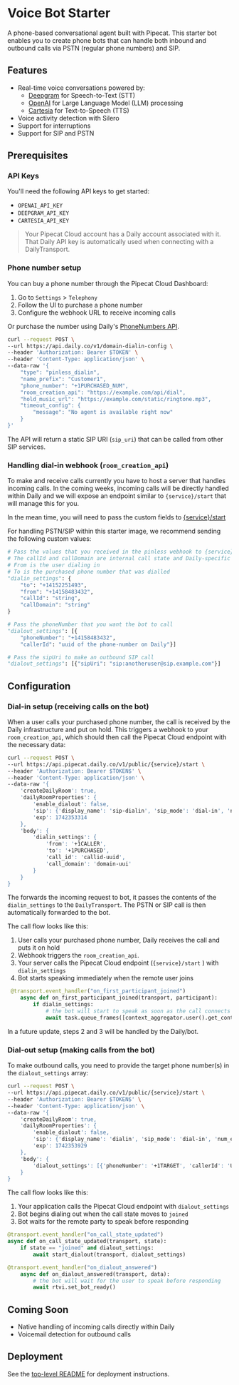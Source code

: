 # Voice Bot Starter

A phone-based conversational agent built with Pipecat.
This starter bot enables you to create phone bots that can handle both
inbound and outbound calls via PSTN (regular phone numbers) and SIP.

## Features

- Real-time voice conversations powered by:
  - [Deepgram](https://deepgram.com/) for Speech-to-Text (STT)
  - [OpenAI](https://openai.com/) for Large Language Model (LLM) processing
  - [Cartesia](https://cartesia.ai/) for Text-to-Speech (TTS)
- Voice activity detection with Silero
- Support for interruptions
- Support for SIP and PSTN

## Prerequisites

### API Keys

You'll need the following API keys to get started:

- `OPENAI_API_KEY`
- `DEEPGRAM_API_KEY`
- `CARTESIA_API_KEY`

> Your Pipecat Cloud account has a Daily account associated with it. That Daily API key is automatically used when connecting with a DailyTransport.

### Phone number setup

You can buy a phone number through the Pipecat Cloud Dashboard:

1. Go to `Settings` > `Telephony`
2. Follow the UI to purchase a phone number
3. Configure the webhook URL to receive incoming calls

Or purchase the number using Daily's [PhoneNumbers API](https://docs.daily.co/reference/rest-api/phone-numbers).

```bash
curl --request POST \
--url https://api.daily.co/v1/domain-dialin-config \
--header 'Authorization: Bearer $TOKEN' \
--header 'Content-Type: application/json' \
--data-raw '{
	"type": "pinless_dialin",
	"name_prefix": "Customer1",
    "phone_number": "+1PURCHASED_NUM",
	"room_creation_api": "https://example.com/api/dial",
    "hold_music_url": "https://example.com/static/ringtone.mp3",
	"timeout_config": {
		"message": "No agent is available right now"
	}
}'
```

The API will return a static SIP URI (`sip_uri`) that can be called from other SIP services.

### Handling dial-in webhook (`room_creation_api`)

To make and receive calls currently you have to host a server that
handles incoming calls. In the coming weeks, incoming calls will be
directly handled within Daily and we will expose an endpoint similar
to `{service}/start` that will manage this for you.

In the mean time, you will need to pass the custom fields to
[{service}/start](https://docs.pipecat.daily.co/agents/active-sessions#using-rest)

For handling PSTN/SIP within this starter image, we recommend sending
the following custom values:

```python
# Pass the values that you received in the pinless webhook to {service}/start
# The callId and callDomain are internal call state and Daily-specific
# From is the user dialing in
# To is the purchased phone number that was dialled
"dialin_settings": {
    "to": "+14152251493",
    "from": "+14158483432",
    "callId": "string",
    "callDomain": "string"
}

# Pass the phoneNumber that you want the bot to call
"dialout_settings": [{
    "phoneNumber": "+14158483432",
    "callerId": "uuid of the phone-number on Daily"}]

# Pass the sipUri to make an outbound SIP call
"dialout_settings": [{"sipUri": "sip:anotheruser@sip.example.com"}]
```

## Configuration

### Dial-in setup (receiving calls on the bot)

When a user calls your purchased phone number, the call is received by the Daily
infrastructure and put on hold. This triggers a webhook to your `room_creation_api`,
which should then call the Pipecat Cloud endpoint with the necessary data:

```bash
curl --request POST \
--url https://api.pipecat.daily.co/v1/public/{service}/start \
--header 'Authorization: Bearer $TOKEN$' \
--header 'Content-Type: application/json' \
--data-raw '{
    'createDailyRoom': true,
    'dailyRoomProperties': {
        'enable_dialout': false,
        'sip': {'display_name': 'sip-dialin', 'sip_mode': 'dial-in', 'num_endpoints': 1},
        'exp': 1742353314
    },
    'body': {
        'dialin_settings': {
            'from': '+1CALLER',
            'to': '+1PURCHASED',
            'call_id': 'callid-uuid',
            'call_domain': 'domain-uui'
        }
    }
}
```

The forwards the incoming request to bot, it passes the contents of the
`dialin_settings` to the `DailyTransport`. The PSTN or SIP call is then automatically
forwarded to the bot.

The call flow looks like this:

1. User calls your purchased phone number, Daily receives the call and puts it on hold
2. Webhook triggers the `room_creation_api`.
3. Your server calls the Pipecat Cloud endpoint (`{service}/start` ) with `dialin_settings`
4. Bot starts speaking immediately when the remote user joins

```python
 @transport.event_handler("on_first_participant_joined")
    async def on_first_participant_joined(transport, participant):
        if dialin_settings:
            # the bot will start to speak as soon as the call connects
            await task.queue_frames([context_aggregator.user().get_context_frame()])
```

In a future update, steps 2 and 3 will be handled by the Daily/bot.

### Dial-out setup (making calls from the bot)

To make outbound calls, you need to provide the target phone number(s) in the `dialout_settings` array:

```bash
curl --request POST \
--url https://api.pipecat.daily.co/v1/public/{service}/start \
--header 'Authorization: Bearer $TOKEN$' \
--header 'Content-Type: application/json' \
--data-raw '{
    'createDailyRoom': true,
    'dailyRoomProperties': {
        'enable_dialout': false,
        'sip': {'display_name': 'dialin', 'sip_mode': 'dial-in', 'num_endpoints': 1},
        'exp': 1742353929
    },
    'body': {
        'dialout_settings': [{'phoneNumber': '+1TARGET', 'callerId': 'UUID_OF_PURCHASED_NUM'}]
    }
}
```

The call flow looks like this:

1. Your application calls the Pipecat Cloud endpoint with `dialout_settings`
2. Bot begins dialing out when the call state moves to `joined`
3. Bot waits for the remote party to speak before responding

```python
@transport.event_handler("on_call_state_updated")
async def on_call_state_updated(transport, state):
    if state == "joined" and dialout_settings:
        await start_dialout(transport, dialout_settings)

@transport.event_handler("on_dialout_answered")
    async def on_dialout_answered(transport, data):
        # the bot will wait for the user to speak before responding
        await rtvi.set_bot_ready()
```

## Coming Soon

- Native handling of incoming calls directly within Daily
- Voicemail detection for outbound calls

## Deployment

See the [top-level README](../README.md) for deployment instructions.
